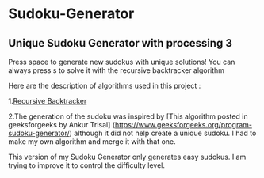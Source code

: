 # Sudoku-Generator
## Unique Sudoku Generator with processing 3

Press space to generate new sudokus with unique solutions!
You can always press s to solve it with the recursive backtracker algorithm

Here are the description of algorithms used in this project :

1.[Recursive Backtracker](https://en.wikipedia.org/wiki/Sudoku_solving_algorithms#Backtracking)

2.The generation of the sudoku was inspired by [This algorithm posted in geeksforgeeks by Ankur Trisal]   (https://www.geeksforgeeks.org/program-sudoku-generator/) although it did not help create a unique sudoku. I had to make my own algorithm and merge it with that one.

This version of my Sudoku Generator only generates easy sudokus. I am trying to improve it to control the difficulty level.
